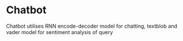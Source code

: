 # Chatbot
Chatbot utilises RNN encode-decoder model for chatting, textblob and vader model for sentiment analysis of query
